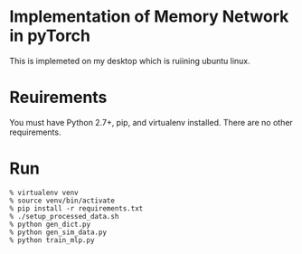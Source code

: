 # Implementation of Memory Network in pyTorch
This is implemeted on my desktop which is ruiining ubuntu linux.


# Reuirements
You must have Python 2.7+, pip, and virtualenv installed. There are no other requirements.
# Run
``% virtualenv venv``<br>
``% source venv/bin/activate``<br>
``% pip install -r requirements.txt``<br>
``% ./setup_processed_data.sh``<br>
``% python gen_dict.py``<br>
``% python gen_sim_data.py``<br>
``% python train_mlp.py``<br>
